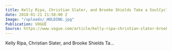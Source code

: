```yaml
---
title: Kelly Ripa, Christian Slater, and Brooke Shields Take a SoulCycle
date: 2018-01-21 21:58:00 Z
Image: "/uploads/_HOLDING.jpg"
Publication: VOGUE
Source: https://www.vogue.com/article/kelly-ripa-christian-slater-brooke-shields-soulcycle-stacey-griffith-book-party
---
```


Kelly Ripa, Christian Slater, and Brooke Shields Ta...